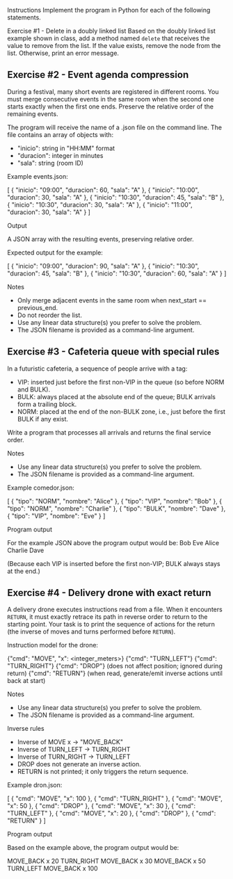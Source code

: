 Instructions
Implement the program in Python for each of the following statements.

Exercise #1 - Delete in a doubly linked list
Based on the doubly linked list example shown in class, add a method named `delete` that receives the value to remove from the list. If the value exists, remove the node from the list. Otherwise, print an error message.

## Exercise #2 - Event agenda compression
During a festival, many short events are registered in different rooms. You must merge consecutive events in the same room when the second one starts exactly when the first one ends. Preserve the relative order of the remaining events.

The program will receive the name of a .json file on the command line. The file contains an array of objects with:

- "inicio": string in "HH:MM" format
- "duracion": integer in minutes
- "sala": string (room ID)

Example events.json:

[
  { "inicio": "09:00", "duracion": 60, "sala": "A" },
  { "inicio": "10:00", "duracion": 30, "sala": "A" },
  { "inicio": "10:30", "duracion": 45, "sala": "B" },
  { "inicio": "10:30", "duracion": 30, "sala": "A" },
  { "inicio": "11:00", "duracion": 30, "sala": "A" }
]

Output

A JSON array with the resulting events, preserving relative order.

Expected output for the example:

[
  { "inicio": "09:00", "duracion": 90, "sala": "A" },
  { "inicio": "10:30", "duracion": 45, "sala": "B" },
  { "inicio": "10:30", "duracion": 60, "sala": "A" }
]

Notes

- Only merge adjacent events in the same room when next_start == previous_end.
- Do not reorder the list.
- Use any linear data structure(s) you prefer to solve the problem.
- The JSON filename is provided as a command-line argument.

## Exercise #3 - Cafeteria queue with special rules
In a futuristic cafeteria, a sequence of people arrive with a tag:

- VIP: inserted just before the first non-VIP in the queue (so before NORM and BULK).
- BULK: always placed at the absolute end of the queue; BULK arrivals form a trailing block.
- NORM: placed at the end of the non-BULK zone, i.e., just before the first BULK if any exist.

Write a program that processes all arrivals and returns the final service order.

Notes

- Use any linear data structure(s) you prefer to solve the problem.
- The JSON filename is provided as a command-line argument.

Example comedor.json:

[
  { "tipo": "NORM", "nombre": "Alice" },
  { "tipo": "VIP",  "nombre": "Bob" },
  { "tipo": "NORM", "nombre": "Charlie" },
  { "tipo": "BULK", "nombre": "Dave" },
  { "tipo": "VIP",  "nombre": "Eve" }
]

Program output

For the example JSON above the program output would be: Bob Eve Alice Charlie Dave

(Because each VIP is inserted before the first non-VIP; BULK always stays at the end.)

## Exercise #4 - Delivery drone with exact return
A delivery drone executes instructions read from a file. When it encounters `RETURN`, it must exactly retrace its path in reverse order to return to the starting point. Your task is to print the sequence of actions for the return (the inverse of moves and turns performed before `RETURN`).

Instruction model for the drone:

{"cmd": "MOVE", "x": <integer_meters>}
{"cmd": "TURN_LEFT"}
{"cmd": "TURN_RIGHT"}
{"cmd": "DROP"} (does not affect position; ignored during return)
{"cmd": "RETURN"} (when read, generate/emit inverse actions until back at start)

Notes

- Use any linear data structure(s) you prefer to solve the problem.
- The JSON filename is provided as a command-line argument.

Inverse rules

- Inverse of MOVE x → "MOVE_BACK"
- Inverse of TURN_LEFT → TURN_RIGHT
- Inverse of TURN_RIGHT → TURN_LEFT
- DROP does not generate an inverse action.
- RETURN is not printed; it only triggers the return sequence.

Example dron.json:

[
  { "cmd": "MOVE", "x": 100 },
  { "cmd": "TURN_RIGHT" },
  { "cmd": "MOVE", "x": 50 },
  { "cmd": "DROP" },
  { "cmd": "MOVE", "x": 30 },
  { "cmd": "TURN_LEFT" },
  { "cmd": "MOVE", "x": 20 },
  { "cmd": "DROP" },
  { "cmd": "RETURN" }
]

Program output

Based on the example above, the program output would be:

MOVE_BACK x 20
TURN_RIGHT
MOVE_BACK x 30
MOVE_BACK x 50
TURN_LEFT
MOVE_BACK x 100